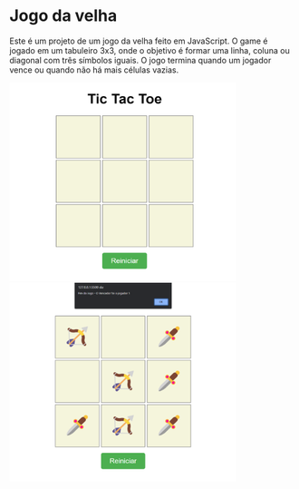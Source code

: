 # Jogo da velha

Este é um projeto de um jogo da velha feito em JavaScript. O game é jogado em um tabuleiro 3x3, onde o objetivo é formar uma linha, coluna ou diagonal com três símbolos iguais. O jogo termina quando um jogador vence ou quando não há mais células vazias.

<img width="400px" height="350px" src="./img/print-1.png" /> <img width="400px" height="350px" src="./img/print-2.png" />

